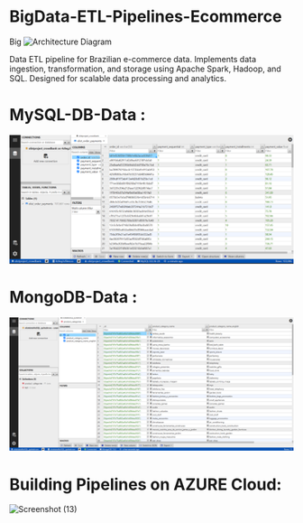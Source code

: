 # BigData-ETL-Pipelines-Ecommerce

Big ![Architecture Diagram](https://github.com/user-attachments/assets/15ab4d66-b43a-40a5-94e7-69025f1ac2fd)

Data ETL pipeline for Brazilian e-commerce data. Implements data ingestion, transformation, and storage using Apache Spark, Hadoop, and SQL. Designed for scalable data processing and analytics.

# MySQL-DB-Data :

![alt text](<Screenshot (14).png>)

# MongoDB-Data :

![alt text](<Screenshot (15).png>)

# Building Pipelines on AZURE Cloud:

![Screenshot (13)](https://github.com/user-attachments/assets/79859270-2edf-477b-a7ee-a820ada6341b)
